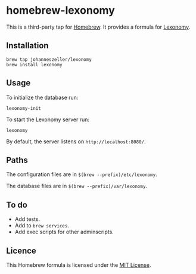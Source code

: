 # homebrew-lexonomy

This is a third-party tap for [Homebrew](https://brew.sh). It provides a formula for [Lexonomy](https://github.com/elexis-eu/lexonomy).

## Installation

```shell
brew tap johanneszeller/lexonomy
brew install lexonomy
```

## Usage

To initialize the database run:

```shell
lexonomy-init
```

To start the Lexonomy server run:

```shell
lexonomy
```

By default, the server listens on `http://localhost:8080/`.

## Paths

The configuration files are in `$(brew --prefix)/etc/lexonomy`.

The database files are in `$(brew --prefix)/var/lexonomy`.

## To do

- Add tests.
- Add to `brew services`.
- Add exec scripts for other adminscripts.

## Licence

This Homebrew formula is licensed under the [MIT License](https://github.com/johanneszeller/homebrew-lexonomy/blob/main/LICENSE).

